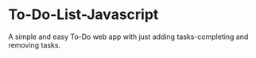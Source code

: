 # To-Do-List-Javascript
A simple and easy To-Do web app with just adding tasks-completing and removing tasks.
